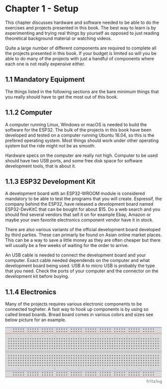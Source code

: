 # Chapter 1 - Setup
This chapter discusses hardware and software needed to be able to do the exercises and projects presented in this book. The best way to learn is by experimenting and trying real things by yourself as opposed to just reading theoretical background material or watching videos.

Quite a large number of different components are required to complete all the projects presented in this book. If your budget is limited so will you be  able to do many of the projects with just a handful of components where each one is not really expensive either.

## 1.1 Mandatory Equipment
The things listed in the following sections are the bare minimum things that you really should have to get the most out of this book.

## 1.1.2 Computer
A computer running Linux, Windows or macOS is needed to build the software for the ESP32. The bulk of the projects in this book have been developed and tested on a computer running Ubuntu 16.04, so this is the prefered operating system. Most things should work under other operating system but the ride might not be as smooth.

Hardware specs on the computer are really not high. Computer to be used should have two USB ports, and some free disk space for software development tools, that is about it.

## 1.1.3 ESP32 Development Kit
A development board with an ESP32-WROOM module is considered mandatory to be able to test the programs that you will create. Espressif, the company behind the ESP32, have released a devolopment board named ESP32-DevKitC that can be bought for about $15. Do a web search and you should find several vendors that sell it on for example Ebay, Amazon or maybe your own favorite electronics component vendor have it in stock.

There are also various variants of the official development board developed by third parties. These can primarly be found on Asian online market places. This can be a way to save a little money as they are often cheaper but there will usually be a few weeks of waiting for the order to arrive.

An USB cable is needed to connect the development board and your computer. Exact cable needed dependends on the computer and what development board being used. USB A to micro USB is probably the type that you need. Check the ports of your computer and the connector on the development kit before buying.

## 1.1.4 Electronics
Many of the projects requires various electronic components to be connected togheter. A fast way to hook up components is by using so called bread boards. Bread board comes in various colors and sizes see below picture for an example.

![Image](bread_board.png?raw=true)

